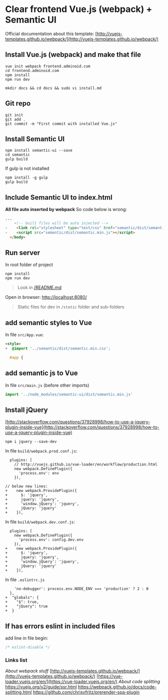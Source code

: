 # Clear frontend Vue.js (webpack) + Semantic UI

Official documentation about this template: [http://vuejs-templates.github.io/webpack/](http://vuejs-templates.github.io/webpack/)

## Install Vue.js (webpack) and make that file
```shell
vue init webpack frontend.adminoid.com
cd frontend.adminoid.com
npm install
npm run dev
```

```
mkdir docs && cd docs && sudo vi install.md
```

## Git repo
```shell
git init
git add .
git commit -m "First commit with installed Vue.js"
```

## Install Semantic UI
```shell
npm install semantic-ui --save
cd semantic
gulp build
```

If gulp is not installed
```shell
npm install -g gulp
gulp build
```

## Include Semantic UI to index.html
**All file auto inserted by webpack**
So code below is wrong:
>
```html
...
    <!-- built files will be auto injected -->
-    <link rel="stylesheet" type="text/css" href="semantic/dist/semantic.min.css">
-    <script src="semantic/dist/semantic.min.js"></script>
  </body>
```


## Run server
In root folder of project
```shell
npm install
npm run dev
```
> Look in [/README.md](/README.md)

Open in browser: [http://localhost:8080/](http://localhost:8080/)
> Static files for dev in ```/static``` folder and sub-folders

## add semantic styles to Vue
In file ```src/App.vue```:
```html
<style>
+  @import '../semantic/dist/semantic.min.css';

  #app {
```

## add semantic js to Vue
In file ```src/main.js``` (before other imports)
```js
import '../node_modules/semantic-ui/dist/semantic.min.js'
```

## Install jQuery

[http://stackoverflow.com/questions/37928998/how-to-use-a-jquery-plugin-inside-vue](http://stackoverflow.com/questions/37928998/how-to-use-a-jquery-plugin-inside-vue)

```shell
npm i jquery --save-dev
```

In file ```build/webpack.prod.conf.js```:
```
  plugins: [
    // http://vuejs.github.io/vue-loader/en/workflow/production.html
    new webpack.DefinePlugin({
      'process.env': env
    }),
    
// below new lines:
+    new webpack.ProvidePlugin({
+      $: 'jquery',
+      jquery: 'jquery',
+      'window.jQuery': 'jquery',
+      jQuery: 'jquery'
+    }),
```

In file ```build/webpack.dev.conf.js```:
```
  plugins: [
    new webpack.DefinePlugin({
      'process.env': config.dev.env
    }),
+    new webpack.ProvidePlugin({
+      $: 'jquery',
+      jquery: 'jquery',
+      'window.jQuery': 'jquery',
+      jQuery: 'jquery'
+    }),
```

In file ```.eslintrc.js```
```
    'no-debugger': process.env.NODE_ENV === 'production' ? 2 : 0
  },
+  "globals": {
+    "$": true,
+    "jQuery": true
+  }
```

## If has errors eslint in included files
add line in file begin:
```javascript
/* eslint-disable */
```

### Links list
_About webpack stuff_
[http://vuejs-templates.github.io/webpack/](http://vuejs-templates.github.io/webpack/)
[https://vue-loader.vuejs.org/en/](https://vue-loader.vuejs.org/en/)
_About code splitting_
<https://vuejs.org/v2/guide/ssr.html>
<https://webpack.github.io/docs/code-splitting.html>
<https://github.com/chrisvfritz/prerender-spa-plugin>

